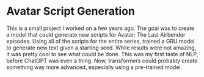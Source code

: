 # Avatar Script Generation

This is a small project I worked on a few years ago. The goal was to create a model that could generate new scripts for Avatar: The Last Airbender episodes. Using all of the scripts for the entire series, trained a GRU model to generate new text given a starting seed. While results were not amazing, it was pretty cool to see what could be done. This was my first taste of NLP, before ChatGPT was even a thing. Now, transformers could probably create something way more advanced, especially using a pre-trained model.
